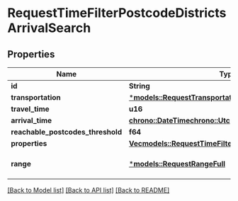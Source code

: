 # RequestTimeFilterPostcodeDistrictsArrivalSearch

## Properties
Name | Type | Description | Notes
------------ | ------------- | ------------- | -------------
**id** | **String** |  | 
**transportation** | [***models::RequestTransportation**](RequestTransportation.md) |  | 
**travel_time** | **u16** |  | 
**arrival_time** | [**chrono::DateTime<chrono::Utc>**](DateTime.md) |  | 
**reachable_postcodes_threshold** | **f64** |  | 
**properties** | [**Vec<models::RequestTimeFilterPostcodeDistrictsProperty>**](RequestTimeFilterPostcodeDistrictsProperty.md) |  | 
**range** | [***models::RequestRangeFull**](RequestRangeFull.md) |  | [optional] [default to None]

[[Back to Model list]](../README.md#documentation-for-models) [[Back to API list]](../README.md#documentation-for-api-endpoints) [[Back to README]](../README.md)


